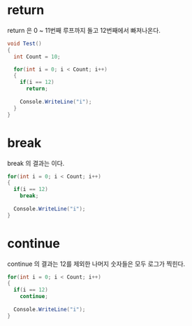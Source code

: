 
# return
return 은 0 ~ 11번째 루프까지 돌고 12번째에서 빠져나온다.
```c#
void Test()
{ 
  int Count = 10;

  for(int i = 0; i < Count; i++)
  {
    if(i == 12)
      return;
   
    Console.WriteLine("i");
  }
}
```

# break  
break 의 결과는 이다.
```c#
for(int i = 0; i < Count; i++)
{
  if(i == 12)
    break;
    
  Console.WriteLine("i");
}
```
# continue  
continue 의 결과는 12를 제외한 나머지 숫자들은 모두 로그가 찍힌다.
```c#
for(int i = 0; i < Count; i++)
{
  if(i == 12)
    continue;
    
  Console.WriteLine("i");
}
```
